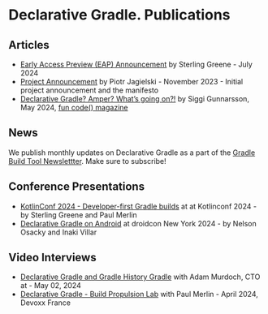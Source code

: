 # Declarative Gradle. Publications

## Articles

- [Early Access Preview (EAP) Announcement](./../EAP.md) by Sterling Greene - July 2024
- [Project Announcement](https://blog.gradle.org/declarative-gradle) by Piotr Jagielski - November 2023 - Initial project announcement and the manifesto
- [Declarative Gradle? Amper? What’s going on?!](https://github.com/kotlin-magazine/kotlin-magazine/blob/main/articles/siggi_gunnarsson_declarative_builds_for_kotlin.md) by Siggi Gunnarsson, May 2024, [fun code() magazine](https://github.com/kotlin-magazine/kotlin-magazine)

## News

We publish monthly updates on Declarative Gradle as a part of the
[Gradle Build Tool Newslettter](https://newsletter.gradle.org/).
Make sure to subscribe!

## Conference Presentations

- [KotlinConf 2024 - Developer-first Gradle builds](./2024-05-kotlinconf.md) at at Kotlinconf 2024 - by Sterling Greene and Paul Merlin 
- [Declarative Gradle on Android](https://www.droidcon.com/2024/10/17/declarative-gradle-on-android/) at droidcon New York 2024 - by Nelson Osacky and Inaki Villar

## Video Interviews

- [Declarative Gradle and Gradle History Gradle](https://youtu.be/xZRR71VtmGc?si=aIFWvKL80S97s_el) with Adam Murdoch, CTO at - May 02, 2024
- [Declarative Gradle - Build Propulsion Lab](https://www.youtube.com/watch?v=TF_EuVeLND0) with Paul Merlin - April 2024, Devoxx France



